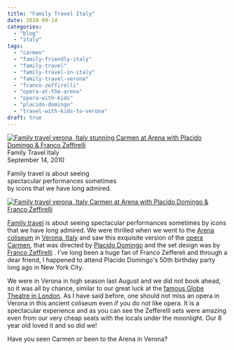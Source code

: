 ```yaml
---
title: "Family Travel Italy"
date: 2010-09-14
categories: 
  - "blog"
  - "italy"
tags: 
  - "carmen"
  - "family-friendly-italy"
  - "family-travel"
  - "family-travel-in-italy"
  - "family-travel-verona"
  - "franco-zeffirelli"
  - "opera-at-the-arena"
  - "opera-with-kids"
  - "placido-domingo"
  - "travel-with-kids-to-verona"
draft: true
---
```


 [![Family travel verona, Italy stunning Carmen at Arena with Placido Domingo & Franco Zeffirelli](https://pub-ac94b3f306b24c0dba4238943c97f2e1.r2.dev/6a00e5502a950788330133f230ddcc970b.jpg "Family travel verona, Italy stunning Carmen at Arena with Placido Domingo & Franco Zeffirelli")](https://pub-ac94b3f306b24c0dba4238943c97f2e1.r2.dev/6a00e5502a950788330133f230ddcc970b.jpg-pi) Family Travel Italy  
September 14, 2010

Family travel is about seeing  
spectacular performances sometimes  
by icons that we have long admired. 

<!--more-->

[![Family travel verona, Italy Carmen at Arena with Placido Domingo & Franco Zeffirelli](https://pub-ac94b3f306b24c0dba4238943c97f2e1.r2.dev/6a00e5502a950788330133f230de27970b.jpg "Family travel verona, Italy Carmen at Arena with Placido Domingo & Franco Zeffirelli")](https://pub-ac94b3f306b24c0dba4238943c97f2e1.r2.dev/6a00e5502a950788330133f230de27970b.jpg-pi)

[Family travel](https://pub-ac94b3f306b24c0dba4238943c97f2e1.r2.dev/2008/05/top-10-family-t.html?cid=116576936) is about seeing spectacular performances sometimes by icons that we have long admired. We were thrilled when we went to the [Arena coliseum](https://pub-ac94b3f306b24c0dba4238943c97f2e1.r2.dev/2010/06/family-travel-italy-verona-farm-stay-agritourismo-romeo-juliet-arena-opera.html) in [Verona, Italy](https://pub-ac94b3f306b24c0dba4238943c97f2e1.r2.dev/2008/02/romeo-juliet-in.html) and saw this exquisite version of the [opera Carmen](http://en.wikipedia.org/wiki/Carmen), that was directed by [Placido Domingo](http://en.wikipedia.org/wiki/Pl%C3%A1cido_Domingo) and the set design was by [Franco Zeffirelli](http://en.wikipedia.org/wiki/Franco_Zeffirelli) . I've long been a huge fan of Franco Zeffereli and through a dear friend, I happened to attend Placido Domingo's 50th birthday party long ago in New York City.  
  
We were in Verona in high season last August and we did not book ahead, so it was all by chance, similar to our great luck at the [famous Globe Theatre in London](https://pub-ac94b3f306b24c0dba4238943c97f2e1.r2.dev/2009/07/family-travel-photoengland-globe-theatre-king-lear.html). As I have said before, one should not miss an opera in Verona in this ancient coliseum even if you do not like opera. It is a spectacular experience and as you can see the Zefferelli sets were amazing even from our very cheap seats with the locals under the moonlight. Our 8 year old loved it and so did we!

Have you seen Carmen or been to the Arena in Verona?
